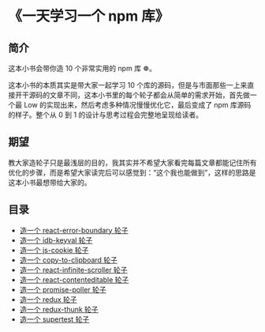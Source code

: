 # 《一天学习一个 npm 库》

## 简介

这本小书会带你造 10 个非常实用的 npm 库 ☸️。

这本小书的本质其实是带大家一起学习 10 个库的源码，但是与市面那些一上来直接开干源码的文章不同，这本小书里的每个轮子都会从简单的需求开始，首先做一个最 Low 的实现出来，然后考虑多种情况慢慢优化它，最后变成了 npm 库源码的样子。整个从 0 到 1 的设计与思考过程会完整地呈现给读者。

## 期望

教大家造轮子只是最浅层的目的，我其实并不希望大家看完每篇文章都能记住所有优化的步骤，而是希望大家读完后可以感觉到：“这个我也能做到”，这样的思路是这本小书最想带给大家的。

## 目录

* [造一个 react-error-boundary 轮子](https://github.com/Haixiang6123/my-react-error-bounday)
* [造一个 idb-keyval 轮子](https://github.com/Haixiang6123/my-idb-keyval)
* [造一个 js-cookie 轮子](https://github.com/Haixiang6123/my-js-cookie)
* [造一个 copy-to-clipboard 轮子](https://github.com/Haixiang6123/my-copy-to-clipboard)
* [造一个 react-infinite-scroller 轮子](https://github.com/Haixiang6123/my-react-infinite-scroller)
* [造一个 react-contenteditable 轮子](https://github.com/Haixiang6123/my-react-contenteditable)
* [造一个 promise-poller 轮子](https://github.com/Haixiang6123/my-promise-poller)
* [造一个 redux 轮子](https://github.com/Haixiang6123/my-redux)
* [造一个 redux-thunk 轮子](https://github.com/Haixiang6123/my-redux-thunk)
* [造一个 supertest 轮子](https://github.com/Haixiang6123/my-supertest)
